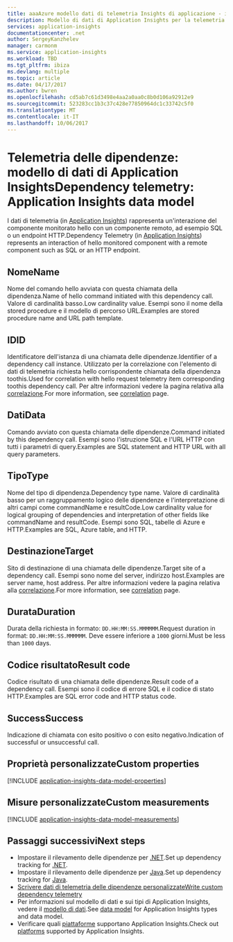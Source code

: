 ```yaml
---
title: aaaAzure modello dati di telemetria Insights di applicazione - i dati di telemetria | Documenti Microsoft
description: Modello di dati di Application Insights per la telemetria delle dipendenze
services: application-insights
documentationcenter: .net
author: SergeyKanzhelev
manager: carmonm
ms.service: application-insights
ms.workload: TBD
ms.tgt_pltfrm: ibiza
ms.devlang: multiple
ms.topic: article
ms.date: 04/17/2017
ms.author: bwren
ms.openlocfilehash: cd5ab7c61d3498e4aa2a0aa0c8b0d106a92912e9
ms.sourcegitcommit: 523283cc1b3c37c428e77850964dc1c33742c5f0
ms.translationtype: MT
ms.contentlocale: it-IT
ms.lasthandoff: 10/06/2017
---
```

# <a name="dependency-telemetry-application-insights-data-model"></a><span data-ttu-id="4bf3d-103">Telemetria delle dipendenze: modello di dati di Application Insights</span><span class="sxs-lookup"><span data-stu-id="4bf3d-103">Dependency telemetry: Application Insights data model</span></span>

<span data-ttu-id="4bf3d-104">I dati di telemetria (in [Application Insights](app-insights-overview.md)) rappresenta un'interazione del componente monitorato hello con un componente remoto, ad esempio SQL o un endpoint HTTP.</span><span class="sxs-lookup"><span data-stu-id="4bf3d-104">Dependency Telemetry (in [Application Insights](app-insights-overview.md)) represents an interaction of hello monitored component with a remote component such as SQL or an HTTP endpoint.</span></span>

## <a name="name"></a><span data-ttu-id="4bf3d-105">Nome</span><span class="sxs-lookup"><span data-stu-id="4bf3d-105">Name</span></span>

<span data-ttu-id="4bf3d-106">Nome del comando hello avviata con questa chiamata della dipendenza.</span><span class="sxs-lookup"><span data-stu-id="4bf3d-106">Name of hello command initiated with this dependency call.</span></span> <span data-ttu-id="4bf3d-107">Valore di cardinalità basso.</span><span class="sxs-lookup"><span data-stu-id="4bf3d-107">Low cardinality value.</span></span> <span data-ttu-id="4bf3d-108">Esempi sono il nome della stored procedure e il modello di percorso URL.</span><span class="sxs-lookup"><span data-stu-id="4bf3d-108">Examples are stored procedure name and URL path template.</span></span>

## <a name="id"></a><span data-ttu-id="4bf3d-109">ID</span><span class="sxs-lookup"><span data-stu-id="4bf3d-109">ID</span></span>

<span data-ttu-id="4bf3d-110">Identificatore dell'istanza di una chiamata delle dipendenze.</span><span class="sxs-lookup"><span data-stu-id="4bf3d-110">Identifier of a dependency call instance.</span></span> <span data-ttu-id="4bf3d-111">Utilizzato per la correlazione con l'elemento di dati di telemetria richiesta hello corrispondente chiamata della dipendenza toothis.</span><span class="sxs-lookup"><span data-stu-id="4bf3d-111">Used for correlation with hello request telemetry item corresponding toothis dependency call.</span></span> <span data-ttu-id="4bf3d-112">Per altre informazioni vedere la pagina relativa alla [correlazione](application-insights-correlation.md).</span><span class="sxs-lookup"><span data-stu-id="4bf3d-112">For more information, see [correlation](application-insights-correlation.md) page.</span></span>

## <a name="data"></a><span data-ttu-id="4bf3d-113">Dati</span><span class="sxs-lookup"><span data-stu-id="4bf3d-113">Data</span></span>

<span data-ttu-id="4bf3d-114">Comando avviato con questa chiamata delle dipendenze.</span><span class="sxs-lookup"><span data-stu-id="4bf3d-114">Command initiated by this dependency call.</span></span> <span data-ttu-id="4bf3d-115">Esempi sono l'istruzione SQL e l'URL HTTP con tutti i parametri di query.</span><span class="sxs-lookup"><span data-stu-id="4bf3d-115">Examples are SQL statement and HTTP URL with all query parameters.</span></span>

## <a name="type"></a><span data-ttu-id="4bf3d-116">Tipo</span><span class="sxs-lookup"><span data-stu-id="4bf3d-116">Type</span></span>

<span data-ttu-id="4bf3d-117">Nome del tipo di dipendenza.</span><span class="sxs-lookup"><span data-stu-id="4bf3d-117">Dependency type name.</span></span> <span data-ttu-id="4bf3d-118">Valore di cardinalità basso per un raggruppamento logico delle dipendenze e l'interpretazione di altri campi come commandName e resultCode.</span><span class="sxs-lookup"><span data-stu-id="4bf3d-118">Low cardinality value for logical grouping of dependencies and interpretation of other fields like commandName and resultCode.</span></span> <span data-ttu-id="4bf3d-119">Esempi sono SQL, tabelle di Azure e HTTP.</span><span class="sxs-lookup"><span data-stu-id="4bf3d-119">Examples are SQL, Azure table, and HTTP.</span></span>

## <a name="target"></a><span data-ttu-id="4bf3d-120">Destinazione</span><span class="sxs-lookup"><span data-stu-id="4bf3d-120">Target</span></span>

<span data-ttu-id="4bf3d-121">Sito di destinazione di una chiamata delle dipendenze.</span><span class="sxs-lookup"><span data-stu-id="4bf3d-121">Target site of a dependency call.</span></span> <span data-ttu-id="4bf3d-122">Esempi sono nome del server, indirizzo host.</span><span class="sxs-lookup"><span data-stu-id="4bf3d-122">Examples are server name, host address.</span></span> <span data-ttu-id="4bf3d-123">Per altre informazioni vedere la pagina relativa alla [correlazione](application-insights-correlation.md).</span><span class="sxs-lookup"><span data-stu-id="4bf3d-123">For more information, see [correlation](application-insights-correlation.md) page.</span></span>

## <a name="duration"></a><span data-ttu-id="4bf3d-124">Durata</span><span class="sxs-lookup"><span data-stu-id="4bf3d-124">Duration</span></span>

<span data-ttu-id="4bf3d-125">Durata della richiesta in formato: `DD.HH:MM:SS.MMMMMM`.</span><span class="sxs-lookup"><span data-stu-id="4bf3d-125">Request duration in format: `DD.HH:MM:SS.MMMMMM`.</span></span> <span data-ttu-id="4bf3d-126">Deve essere inferiore a `1000` giorni.</span><span class="sxs-lookup"><span data-stu-id="4bf3d-126">Must be less than `1000` days.</span></span>

## <a name="result-code"></a><span data-ttu-id="4bf3d-127">Codice risultato</span><span class="sxs-lookup"><span data-stu-id="4bf3d-127">Result code</span></span>

<span data-ttu-id="4bf3d-128">Codice risultato di una chiamata delle dipendenze.</span><span class="sxs-lookup"><span data-stu-id="4bf3d-128">Result code of a dependency call.</span></span> <span data-ttu-id="4bf3d-129">Esempi sono il codice di errore SQL e il codice di stato HTTP.</span><span class="sxs-lookup"><span data-stu-id="4bf3d-129">Examples are SQL error code and HTTP status code.</span></span>

## <a name="success"></a><span data-ttu-id="4bf3d-130">Success</span><span class="sxs-lookup"><span data-stu-id="4bf3d-130">Success</span></span>

<span data-ttu-id="4bf3d-131">Indicazione di chiamata con esito positivo o con esito negativo.</span><span class="sxs-lookup"><span data-stu-id="4bf3d-131">Indication of successful or unsuccessful call.</span></span>

## <a name="custom-properties"></a><span data-ttu-id="4bf3d-132">Proprietà personalizzate</span><span class="sxs-lookup"><span data-stu-id="4bf3d-132">Custom properties</span></span>

[!INCLUDE [application-insights-data-model-properties](../../includes/application-insights-data-model-properties.md)]

## <a name="custom-measurements"></a><span data-ttu-id="4bf3d-133">Misure personalizzate</span><span class="sxs-lookup"><span data-stu-id="4bf3d-133">Custom measurements</span></span>

[!INCLUDE [application-insights-data-model-measurements](../../includes/application-insights-data-model-measurements.md)]


## <a name="next-steps"></a><span data-ttu-id="4bf3d-134">Passaggi successivi</span><span class="sxs-lookup"><span data-stu-id="4bf3d-134">Next steps</span></span>

- <span data-ttu-id="4bf3d-135">Impostare il rilevamento delle dipendenze per [.NET](app-insights-asp-net-dependencies.md).</span><span class="sxs-lookup"><span data-stu-id="4bf3d-135">Set up dependency tracking for [.NET](app-insights-asp-net-dependencies.md).</span></span>
- <span data-ttu-id="4bf3d-136">Impostare il rilevamento delle dipendenze per [Java](app-insights-java-agent.md).</span><span class="sxs-lookup"><span data-stu-id="4bf3d-136">Set up dependency tracking for [Java](app-insights-java-agent.md).</span></span>
- [<span data-ttu-id="4bf3d-137">Scrivere dati di telemetria delle dipendenze personalizzate</span><span class="sxs-lookup"><span data-stu-id="4bf3d-137">Write custom dependency telemetry</span></span>](app-insights-api-custom-events-metrics.md#trackdependency)
- <span data-ttu-id="4bf3d-138">Per informazioni sul modello di dati e sui tipi di Application Insights, vedere il [modello di dati](application-insights-data-model.md).</span><span class="sxs-lookup"><span data-stu-id="4bf3d-138">See [data model](application-insights-data-model.md) for Application Insights types and data model.</span></span>
- <span data-ttu-id="4bf3d-139">Verificare quali [piattaforme](app-insights-platforms.md) supportano Application Insights.</span><span class="sxs-lookup"><span data-stu-id="4bf3d-139">Check out [platforms](app-insights-platforms.md) supported by Application Insights.</span></span>
